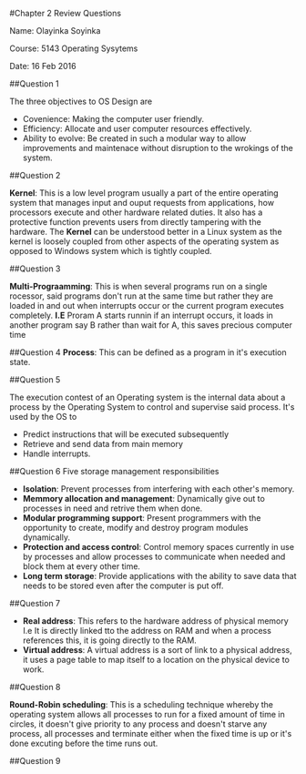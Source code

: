 #Chapter 2 Review Questions

Name: Olayinka Soyinka 

Course: 5143 Operating Sysytems 

Date: 16 Feb 2016 

##Question 1

The three objectives to OS Design are
- Covenience: Making the computer user friendly.
- Efficiency: Allocate and user computer resources effectively.
- Ability to evolve: Be created in such a modular way to allow improvements and maintenace without disruption to the wrokings of the system.

##Question 2

**Kernel**: This is a low level program usually a part of the entire operating system that manages input and ouput requests from applications, how processors execute and other hardware related duties. It also has a protective function prevents users from directly tampering with the hardware. The **Kernel** can be understood better in a Linux system as the kernel is loosely coupled from other aspects of the operating system as opposed to Windows system which is tightly coupled.

##Question 3

**Multi-Prograamming**: This is when several programs run on a single rocessor, said programs don't run at the same time but rather they are loaded in and out when interrupts occur or the current program executes completely. **I.E** Proram A starts runnin if an interrupt occurs, it loads in another program say B rather than wait for A, this saves precious computer time

##Question 4
**Process**: This can be defined as a program in it's execution state.

##Question 5

The execution contest of an Operating system is the internal data about a process by the Operating System to control and supervise said process. It's used by the OS to
- Predict instructions that will be executed subsequently
- Retrieve and send data from main memory
- Handle interrupts.

##Question 6
Five storage management responsibilities
- **Isolation**: Prevent processes from interfering with each other's memory.
- **Memmory allocation and management**: Dynamically give out to processes in need and retrive them when done.
- **Modular programming support**: Present programmers with the opportunity to create, modify and destroy program modules dynamically.
- **Protection and access control**: Control memory spaces currently in use by processes and allow processes to communicate when needed and block them at every other time.
- **Long term storage**:  Provide applications with the ability to save data that needs to be stored even after the computer is put off.

##Question 7

- **Real address**: This refers to the hardware address of physical memory I.e It is directly linked tto the address on RAM and when a process references this, it is going directly to the RAM.
- **Virtual address**: A virtual address is a sort of link to a physical address, it uses a page table to map itself to a location on the physical device to work.

##Question 8

**Round-Robin scheduling**:  This is a scheduling technique whereby the operating system allows all processes to run for a fixed amount of time in circles, it doesn't give priority to any process and doesn't starve any process, all processes and terminate either when the fixed time is up or it's done excuting before the time runs out.

##Question 9


